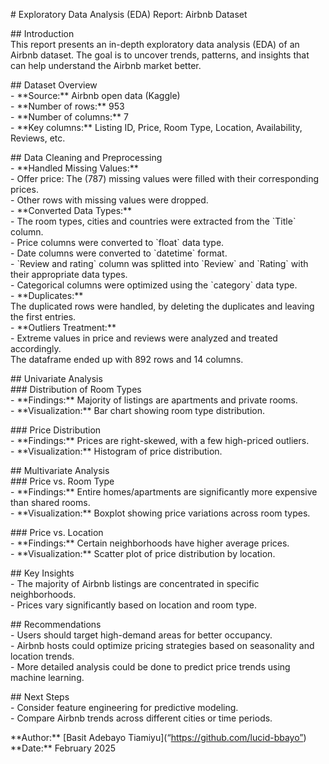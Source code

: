 \# Exploratory Data Analysis (EDA) Report: Airbnb Dataset

\#\# Introduction  
This report presents an in-depth exploratory data analysis (EDA) of an Airbnb dataset. The goal is to uncover trends, patterns, and insights that can help understand the Airbnb market better.

\#\# Dataset Overview  
\- \*\*Source:\*\* Airbnb open data (Kaggle)  
\- \*\*Number of rows:\*\* 953  
\- \*\*Number of columns:\*\* 7  
\- \*\*Key columns:\*\* Listing ID, Price, Room Type, Location, Availability, Reviews, etc.

\#\# Data Cleaning and Preprocessing  
\- \*\*Handled Missing Values:\*\*  
  \- Offer price: The (787) missing values were filled with their corresponding prices.  
  \- Other rows with missing values were dropped.  
\- \*\*Converted Data Types:\*\*  
  \- The room types, cities and countries were extracted from the \`Title\` column.  
  \- Price columns were converted to \`float\` data type.  
  \- Date columns were converted to \`datetime\` format.  
  \- \`Review and rating\` column was splitted into \`Review\` and \`Rating\` with their appropriate data types.  
  \- Categorical columns were optimized using the \`category\` data type.  
\- \*\*Duplicates:\*\*  
  The duplicated rows were handled, by deleting the duplicates and leaving the first entries.  
\- \*\*Outliers Treatment:\*\*  
  \- Extreme values in price and reviews were analyzed and treated accordingly.  
The dataframe ended up with 892 rows and 14 columns.

\#\# Univariate Analysis  
\#\#\# Distribution of Room Types  
\- \*\*Findings:\*\* Majority of listings are apartments and private rooms.  
\- \*\*Visualization:\*\* Bar chart showing room type distribution.

\#\#\# Price Distribution  
\- \*\*Findings:\*\* Prices are right-skewed, with a few high-priced outliers.  
\- \*\*Visualization:\*\* Histogram of price distribution.

\#\# Multivariate Analysis  
\#\#\# Price vs. Room Type  
\- \*\*Findings:\*\* Entire homes/apartments are significantly more expensive than shared rooms.  
\- \*\*Visualization:\*\* Boxplot showing price variations across room types.

\#\#\# Price vs. Location  
\- \*\*Findings:\*\* Certain neighborhoods have higher average prices.  
\- \*\*Visualization:\*\* Scatter plot of price distribution by location.

\#\# Key Insights  
\- The majority of Airbnb listings are concentrated in specific neighborhoods.  
\- Prices vary significantly based on location and room type.

\#\# Recommendations  
\- Users should target high-demand areas for better occupancy.  
\- Airbnb hosts could optimize pricing strategies based on seasonality and location trends.  
\- More detailed analysis could be done to predict price trends using machine learning.

\#\# Next Steps  
\- Consider feature engineering for predictive modeling.  
\- Compare Airbnb trends across different cities or time periods.

\*\*Author:\*\* \[Basit Adebayo Tiamiyu\](“https://github.com/lucid-bbayo”)    
\*\*Date:\*\* February 2025
